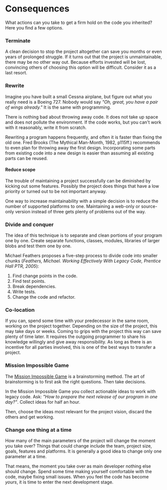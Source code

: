 # Consequences

What actions can you take to get a firm hold on the code you inherited? Here you find a few options.

### Terminate
A clean decision to stop the project altogether can save you months or even years of prolonged struggle. If it turns out that the project is unmaintainable, there may be no other way out. Because efforts invested will be lost, convincing others of choosing this option will be difficult. Consider it as a last resort.

### Rewrite
Imagine you have built a small Cessna airplane, but figure out what you really need is a Boeing 727. Nobody would say *"Oh, great, you have a pair of wings already."* It is the same with programming.

There is nothing bad about throwing away code. It does not take up space and does not pollute the environment. If the code works, but you can't work with it reasonably, write it from scratch.

Rewriting a program happens frequently, and often it is faster than fixing the old one. Fred Brooks (The Mythical Man-Month, 1982, p115ff.) recommends to even plan for throwing away the first design. Incorporating some parts from existing code into a new design is easier than assuming all existing parts can be reused.

#### Reduce scope
The trouble of maintaining a project successfully can be diminished by kicking out some features. Possibly the project does things that have a low priority or turned out to be not important anyway.

One way to increase maintainability with a simple decision is to reduce the number of supported platforms to one. Maintaining a web-only or source-only version instead of three gets plenty of problems out of the way.

### Divide and conquer
The idea of this technique is to separate and clean portions of your program one by one. Create separate functions, classes, modules, libraries of larger blobs and test them one by one.

Michael Feathers proposes a five-step process to divide code into smaller chunks (*Feathers, Michael. Working Effectively With Legacy Code, Prentice Hall PTR, 2005*):

1. Find change points in the code.
2. Find test points.
3. Break dependencies.
4. Write tests.
5. Change the code and refactor.

### Co-location
If you can, spend some time with your predecessor in the same room, working on the project together. Depending on the size of the project, this may take days or weeks. Coming to grips with the project this way can save plenty of time later. It requires the outgoing programmer to share his knowledge willingly and give away responsibility. As long as there is an incentive for all parties involved, this is one of the best ways to transfer a project.

### Mission Impossible Game
The [Mission Impossible Game](http://www.gamestorming.com/games-for-design/mission-impossible/) is a brainstorming method. The art of brainstorming is to first ask the right questions. Then take decisions.

In the Mission Impossible Game you collect actionable ideas to work with legacy code. Ask: *"How to prepare the next release of our program in one day?"*. Collect ideas for half an hour.

Then, choose the ideas most relevant for the project vision, discard the others and get working.

### Change one thing at a time
How many of the main parameters of the project will change the moment you take over? Things that could change include the team, project size, goals, features and platforms. It is generally a good idea to change only one parameter at a time.

That means, the moment you take over as main developer nothing else should change. Spend some time making yourself comfortable with the code, maybe fixing small issues. When you feel the code has become *yours*, it is time to enter the next development stage.

